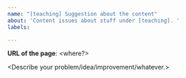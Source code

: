 ```yaml
---
name: "[teaching] Suggestion about the content"
about: 'Content issues about stuff under [teaching]. '
labels: 

---
```


**URL of the page**: <where?>

<Describe your problem/idea/improvement/whatever.>
